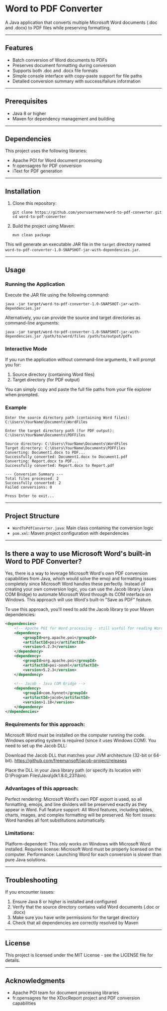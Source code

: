 # Word to PDF Converter
A Java application that converts multiple Microsoft Word documents (.doc and .docx) to PDF files while preserving formatting.

---
## Features
- Batch conversion of Word documents to PDFs
- Preserves document formatting during conversion
- Supports both .doc and .docx file formats
- Simple console interface with copy-paste support for file paths
- Detailed conversion summary with success/failure information
---
## Prerequisites

- Java 8 or higher
- Maven for dependency management and building
---
## Dependencies

This project uses the following libraries:
- Apache POI for Word document processing
- fr.opensagres for PDF conversion
- iText for PDF generation
---
## Installation

1. Clone this repository:
   ```
   git clone https://github.com/yourusername/word-to-pdf-converter.git
   cd word-to-pdf-converter
   ```

2. Build the project using Maven:
   ```
   mvn clean package
   ```

This will generate an executable JAR file in the `target` directory named `word-to-pdf-converter-1.0-SNAPSHOT-jar-with-dependencies.jar`.

---
## Usage

### Running the Application

Execute the JAR file using the following command:
```
java -jar target/word-to-pdf-converter-1.0-SNAPSHOT-jar-with-dependencies.jar
```

Alternatively, you can provide the source and target directories as command-line arguments:
```
java -jar target/word-to-pdf-converter-1.0-SNAPSHOT-jar-with-dependencies.jar /path/to/word/files /path/to/output/pdfs
```

### Interactive Mode

If you run the application without command-line arguments, it will prompt you for:

1. Source directory (containing Word files)
2. Target directory (for PDF output)

You can simply copy and paste the full file paths from your file explorer when prompted.

### Example

```
Enter the source directory path (containing Word files):
C:\Users\YourName\Documents\WordFiles

Enter the target directory path (for PDF output):
C:\Users\YourName\Documents\PDFFiles

Source directory: C:\Users\YourName\Documents\WordFiles
Target directory: C:\Users\YourName\Documents\PDFFiles
Converting: Document1.docx to PDF...
Successfully converted: Document1.docx to Document1.pdf
Converting: Report.docx to PDF...
Successfully converted: Report.docx to Report.pdf

--- Conversion Summary ---
Total files processed: 2
Successfully converted: 2
Failed conversions: 0

Press Enter to exit...
```
---
## Project Structure

- `WordToPdfConverter.java`: Main class containing the conversion logic
- `pom.xml`: Maven project configuration with dependencies
  
---
## Is there a way to use Microsoft Word's built-in Word to PDF Converter?
Yes, there is a way to leverage Microsoft Word's own PDF conversion capabilities from Java, which would solve the emoji and formatting issues completely since Microsoft Word handles these perfectly.
Instead of creating your own conversion logic, you can use the Jacob library (Java COM Bridge) to automate Microsoft Word through its COM interface on Windows. This approach will use Word's built-in "Save as PDF" feature.

To use this approach, you'll need to add the Jacob library to your Maven dependencies:
``` xml
<dependencies>
    <!-- Apache POI for Word processing - still useful for reading Word files without conversion -->
    <dependency>
        <groupId>org.apache.poi</groupId>
        <artifactId>poi</artifactId>
        <version>5.2.3</version>
    </dependency>
    <dependency>
        <groupId>org.apache.poi</groupId>
        <artifactId>poi-ooxml</artifactId>
        <version>5.2.3</version>
    </dependency>
    
    <!-- Jacob - Java COM Bridge -->
    <dependency>
        <groupId>com.hynnet</groupId>
        <artifactId>jacob</artifactId>
        <version>1.18</version>
    </dependency>
</dependencies>
```
### Requirements for this approach:

Microsoft Word must be installed on the computer running the code.
Windows operating system is required (since it uses Windows COM).
You need to set up the Jacob DLL:

Download the Jacob DLL that matches your JVM architecture (32-bit or 64-bit).
https://github.com/freemansoft/jacob-project/releases

Place the DLL in your Java library path (or specify its location with D:\Program Files\Java\jdk1.8.0_231\bin).

### Advantages of this approach:

Perfect rendering: Microsoft Word's own PDF export is used, so all formatting, emojis, and line dividers will be preserved exactly as they appear in Word.
Full feature support: All Word features, including tables, charts, images, and complex formatting will be preserved.
No font issues: Word handles all font substitutions automatically.

### Limitations:
Platform-dependent: This only works on Windows with Microsoft Word installed.
Requires license: Microsoft Word must be properly licensed on the computer.
Performance: Launching Word for each conversion is slower than pure Java solutions.

---
## Troubleshooting

If you encounter issues:

1. Ensure Java 8 or higher is installed and configured
2. Verify that the source directory contains valid Word documents (.doc or .docx)
3. Make sure you have write permissions for the target directory
4. Check that all dependencies are correctly resolved by Maven
---
## License

This project is licensed under the MIT License - see the LICENSE file for details.

---
## Acknowledgments

- Apache POI team for document processing libraries
- fr.opensagres for the XDocReport project and PDF conversion capabilities
